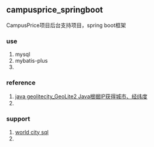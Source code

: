 ## campusprice_springboot
CampusPrice项目后台支持项目，spring boot框架

### use
1. mysql
2. mybatis-plus
3. 

### reference
1. [java geolitecity_GeoLite2 Java根据IP获得城市、经纬度](https://blog.csdn.net/weixin_29331689/article/details/114114895?spm=1001.2101.3001.6650.3&utm_medium=distribute.pc_relevant.none-task-blog-2%7Edefault%7ECTRLIST%7Edefault-3-114114895-blog-124530692.pc_relevant_aa&depth_1-utm_source=distribute.pc_relevant.none-task-blog-2%7Edefault%7ECTRLIST%7Edefault-3-114114895-blog-124530692.pc_relevant_aa&utm_relevant_index=6)
2. 

### support
1. [world city sql](https://github.com/bahar/WorldCityLocations)
2. 